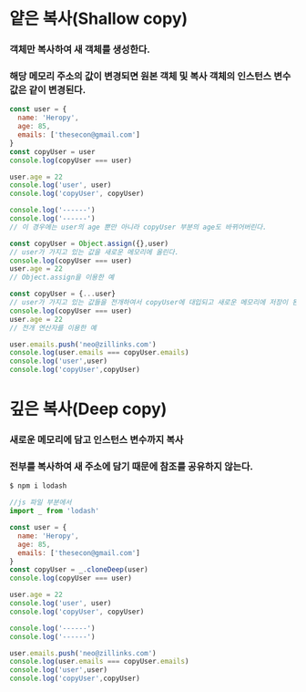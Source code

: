 # 얕은 복사(Shallow copy)
### 객체만 복사하여 새 객체를 생성한다.
### 해당 메모리 주소의 값이 변경되면 원본 객체 및 복사 객체의 인스턴스 변수 값은 같이 변경된다.

```javascript
const user = {
  name: 'Heropy',
  age: 85,
  emails: ['thesecon@gmail.com']
}
const copyUser = user
console.log(copyUser === user)

user.age = 22
console.log('user', user)
console.log('copyUser', copyUser)

console.log('------')
console.log('------')
// 이 경우에는 user의 age 뿐만 아니라 copyUser 부분의 age도 바뀌어버린다.

const copyUser = Object.assign({},user)
// user가 가지고 있는 값을 새로운 메모리에 올린다.
console.log(copyUser === user)
user.age = 22
// Object.assign을 이용한 예

const copyUser = {...user}
// user가 가지고 있는 값들을 전개하여서 copyUser에 대입되고 새로운 메모리에 저장이 된다.
console.log(copyUser === user)
user.age = 22
// 전개 연산자를 이용한 예

user.emails.push('neo@zillinks.com')
console.log(user.emails === copyUser.emails)
console.log('user',user)
console.log('copyUser',copyUser)
```

#  깊은 복사(Deep copy)
### 새로운 메모리에 담고 인스턴스 변수까지 복사
### 전부를 복사하여 새 주소에 담기 때문에 참조를 공유하지 않는다.

```javascript
$ npm i lodash

//js 파일 부분에서
import _ from 'lodash'

const user = {
  name: 'Heropy',
  age: 85,
  emails: ['thesecon@gmail.com']
}
const copyUser = _.cloneDeep(user)
console.log(copyUser === user)

user.age = 22
console.log('user', user)
console.log('copyUser', copyUser)

console.log('------')
console.log('------')

user.emails.push('neo@zillinks.com')
console.log(user.emails === copyUser.emails)
console.log('user',user)
console.log('copyUser',copyUser)



```
